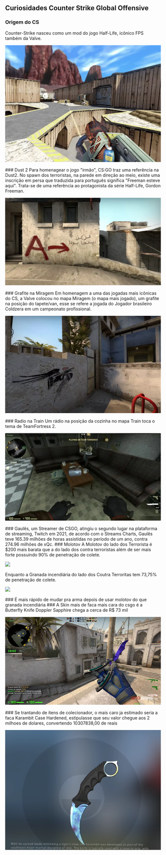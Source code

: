 ## Curiosidades Counter Strike Global Offensive


### Origem do CS
Counter-Strike nasceu como um mod do jogo Half-Life, icônico FPS também da Valve. 
<p> <img src="./images/halflife.png"></p>
### Dust 2
Para homenagear o jogo "irmão", CS:GO traz uma referência na Dust2. No spawn dos terroristas, na parede em direção ao meio, existe uma inscrição em persa que traduzida para português significa "Freeman esteve aqui". Trata-se de uma referência ao protagonista da série Half-Life, Gordon Freeman.
<p> <img src="./images/Dust2.webp"></p>
### Grafite na Miragem
Em homenagem a uma das jogadas mais icônicas do CS, a Valve colocou no mapa Miragem (o mapa mais jogado), um grafite na posição do tapete/van, esse se refere a jogada do Jogador brasileiro Coldzera em um campeonato profissional.
<p> <img src="./images/mirage.webp"></p>
### Radio na Train
Um rádio na posição da cozinha no mapa Train toca o tema de TeamFortress 2.
<p> <img src="./images/radio.jpeg"></p>
### Gaulês, um Streamer de CSGO, atingiu o segundo lugar na plataforma de streaming, Twitch em 2021, de acordo com o Streams Charts, Gaulês teve 165.39 milhões de horas assistidas no período de um ano, contra 274.96 milhões de xQc.
### Molotov
A Molotov do lado dos Terrorista é $200 mais barata que a do lado dos contra terroristas além de ser mais forte possuindo 90% de penetração de colete.
<p> <img src="./images/molotr.png"></p>
Enquanto a Granada incendiária do lado dos Coutra Terroritas tem 73,75% de penetração de colete.
<p> <img src="./images/moloct.png"></p>
### É mais rápido de mudar pra arma depois de usar molotov do que granada incendiária
### A Skin mais de faca mais cara do csgo é a Butterfly Knife Doppler Sapphire chega a cerca de R$ 73 mil
<p> <img src="./images/ButCara.webp"></p>
### Se trantando de itens de colecionador, o mais caro ja estimado seria a faca Karambit Case Hardened, estipulasse que seu valor chegue aos 2 milhoes de dolares, convertendo 10307838,00 de reais 
<p> <img src="./images/karambit.png"></p>
